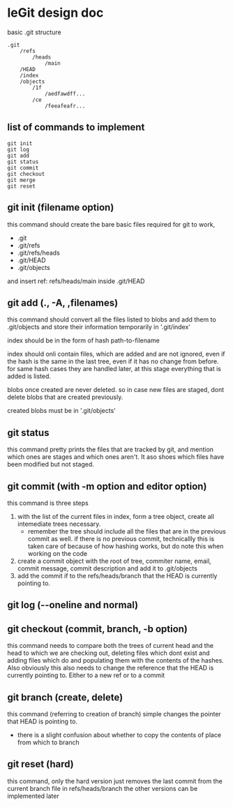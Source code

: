 # leGit design doc

basic .git structure

```
.git
    /refs
        /heads
            /main
    /HEAD
    /index
    /objects
        /1f
            /aedfawdff...
        /ce
            /feeafeafr...
```

## list of commands to implement
```
git init
git log
git add
git status
git commit
git checkout
git merge
git reset
```

## git init (filename option)
this command should create the bare basic files required for git to work,
- .git
- .git/refs
- .git/refs/heads
- .git/HEAD
- .git/objects

and insert ref: refs/heads/main inside .git/HEAD

## git add (., -A, ,filenames)
this command should convert all the files listed to blobs and add them to .git/objects and store their information temporarily in 
'.git/index'

index should be in the form of 
hash path-to-filename

index should onli contain files, which are added and are not ignored, even if the hash is the same in the last tree, even if it has no change from before. for same hash cases they are handled later, at this stage everything that is added is listed.

blobs once created are never deleted. so in case new files are staged, dont delete blobs that are created previously.

created blobs must be in '.git/objects'

## git status
this command pretty prints the files that are tracked by git, and mention which ones are stages and which ones aren't. It aso shoes which files have been modified but not staged.

## git commit (with -m option and editor option)
this command is three steps

1. with the list of the current files in index, form a tree object, create all intemediate trees necessary.
    - remember the tree should include all the files that are in the previous commit as well. if there is no previous commit, technicallly this is taken care of because of how hashing works, but do note this when working on the code
2. create a commit object with the root of tree, commiter name, email, commit message, commit description and add it to .git/objects
3. add the commit if to the refs/heads/branch that the HEAD is currently pointing to.

## git log (--oneline and normal)

## git checkout (commit, branch, -b option)
this command needs to compare both the trees of current head and the head to which we are checking out, deleting files which dont exist and adding files which do and populating them with the contents of the hashes. Also obviously this also needs to change the reference that the HEAD is currently pointing to. Either to a new ref or to a commit

## git branch (create, delete)
this command (referring to creation of branch) simple changes the pointer that HEAD is pointing to. 
- there is a slight confusion about whether to copy the contents of place from which to branch

## git reset (hard)
this command, only the hard version just removes the last commit from the current branch file in refs/heads/branch
the other versions can be implemented later